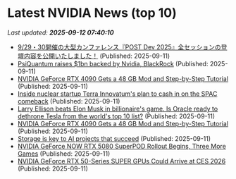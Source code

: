 # Latest NVIDIA News (top 10)
_Last updated: **2025-09-12 07:40:10**_

- [9/29・30開催の大型カンファレンス『POST Dev 2025』全セッションの登壇内容を公開いたしました！](https://prtimes.jp/main/html/rd/p/000000127.000010537.html) (Published: 2025-09-11)
- [PsiQuantum raises $1bn backed by Nvidia, BlackRock](https://biztoc.com/x/224e33848fdea480) (Published: 2025-09-11)
- [NVIDIA GeForce RTX 4090 Gets a 48 GB Mod and Step-by-Step Tutorial](https://www.madshrimps.be/news/nvidia-geforce-rtx-4090-gets-a-48-gb-mod-and-step-by-step-tutorial/) (Published: 2025-09-11)
- [Inside nuclear startup Terra Innovatum's plan to cash in on the SPAC comeback](https://www.businessinsider.com/terra-innovatum-nuclear-spac-boom-2025-9) (Published: 2025-09-11)
- [Larry Ellison beats Elon Musk in billionaire's game. Is Oracle ready to dethrone Tesla from the world's top 10 list?](https://economictimes.indiatimes.com/markets/stocks/news/larry-ellison-beats-elon-musk-in-billionaires-game-is-oracle-ready-to-dethrone-tesla-from-the-worlds-top-10-list/articleshow/123824343.cms) (Published: 2025-09-11)
- [NVIDIA GeForce RTX 4090 Gets a 48 GB Mod and Step-by-Step Tutorial](https://www.techpowerup.com/340880/nvidia-geforce-rtx-4090-gets-a-48-gb-mod-and-step-by-step-tutorial) (Published: 2025-09-11)
- [Storage is key to AI projects that succeed](https://www.computerweekly.com/feature/Storage-is-key-to-AI-projects-that-succeed) (Published: 2025-09-11)
- [NVIDIA GeForce NOW RTX 5080 SuperPOD Rollout Begins, Three More Games](https://www.madshrimps.be/news/nvidia-geforce-now-rtx-5080-superpod-rollout-begins-three-more-games/) (Published: 2025-09-11)
- [NVIDIA GeForce RTX 50-Series SUPER GPUs Could Arrive at CES 2026](https://www.madshrimps.be/news/nvidia-geforce-rtx-50-series-super-gpus-could-arrive-at-ces-2026/) (Published: 2025-09-11)

